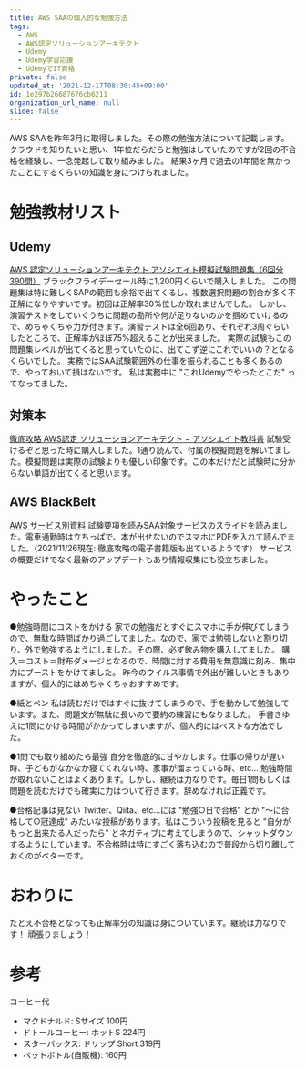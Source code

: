 ```yaml
---
title: AWS SAAの個人的な勉強方法
tags:
  - AWS
  - AWS認定ソリューションアーキテクト
  - Udemy
  - Udemy学習応援
  - UdemyでIT資格
private: false
updated_at: '2021-12-17T08:30:45+09:00'
id: 1e297b26687676cb6211
organization_url_name: null
slide: false
---
```

AWS SAAを昨年3月に取得しました。その際の勉強方法について記載します。
クラウドを知りたいと思い、1年位だらだらと勉強はしていたのですが2回の不合格を経験し、一念発起して取り組みました。
結果3ヶ月で過去の1年間を無かったことにするくらいの知識を身につけられました。

# 勉強教材リスト
## **Udemy**

[AWS 認定ソリューションアーキテクト アソシエイト模擬試験問題集（6回分390問）](https://www.udemy.com/course/aws-knan/)
ブラックフライデーセール時に1,200円くらいで購入しました。
この問題集は特に難しくSAPの範囲も余裕で出てくるし、複数選択問題の割合が多く不正解になりやすいです。初回は正解率30%位しか取れませんでした。
しかし、演習テストをしていくうちに問題の勘所や何が足りないのかを掴めていけるので、めちゃくちゃ力が付きます。演習テストは全6回あり、それぞれ3周ぐらいしたところで、正解率がほぼ75%超えることが出来ました。
実際の試験もこの問題集レベルが出てくると思っていたのに、出てこず逆にこれでいいの？となるくらいでした。
実務ではSAA試験範囲外の仕事を振られることも多くあるので、やっておいて損はないです。
私は実務中に "これUdemyでやったとこだ" ってなってました。

## 対策本

[徹底攻略 AWS認定 ソリューションアーキテクト − アソシエイト教科書](https://www.amazon.co.jp/dp/4295010650/ref=cm_sw_em_r_mt_dp_NKSP0FZKEZE7WYNVB5ZB)
試験受けるぞと思った時に購入しました。1通り読んで、付属の模擬問題を解いてました。模擬問題は実際の試験よりも優しい印象です。この本だけだと試験時に分からない単語が出てくると思います。

## AWS BlackBelt

[AWS サービス別資料](https://aws.amazon.com/jp/aws-jp-introduction/aws-jp-webinar-service-cut/)
試験要項を読みSAA対象サービスのスライドを読みました。電車通勤時は立ちっぱで、本が出せないのでスマホにPDFを入れて読んでました。（2021/11/26現在: 徹底攻略の電子書籍版も出ているようです）
サービスの概要だけでなく最新のアップデートもあり情報収集にも役立ちました。

# やったこと

●勉強時間にコストをかける
家での勉強だとすぐにスマホに手が伸びてしまうので、無駄な時間ばかり過ごしてました。なので、家では勉強しないと割り切り、外で勉強するようにしました。その際、必ず飲み物を購入してました。
購入＝コスト＝財布ダメージとなるので、時間に対する費用を無意識に刻み、集中力にブーストをかけてました。
昨今のウイルス事情で外出が難しいときもありますが、個人的にはめちゃくちゃおすすめです。

●紙とペン
私は読むだけではすぐに抜けてしまうので、手を動かして勉強しています。また、問題文が無駄に長いので要約の練習にもなりました。
手書きゆえに1問にかける時間がかかってしまいますが、個人的にはベストな方法でした。

●1問でも取り組めたら最強
自分を徹底的に甘やかします。仕事の帰りが遅い時、子どもがなかなか寝てくれない時、家事が溜まっている時、etc... 勉強時間が取れないことはよくあります。しかし、継続は力なりです。毎日1問もしくは問題を読むだけでも確実に力はついて行きます。辞めなければ正義です。

●合格記事は見ない
Twitter、Qiita、etc...には "勉強○日で合格" とか "〜に合格して○冠達成" みたいな投稿があります。私はこういう投稿を見ると "自分がもっと出来たる人だったら" とネガティブに考えてしまうので、シャットダウンするようにしています。不合格時は特にすごく落ち込むので普段から切り離しておくのがベターです。

# おわりに
たとえ不合格となっても正解率分の知識は身についています。継続は力なりです！
頑張りましょう！

# 参考
コーヒー代
- マクドナルド: Sサイズ 100円
- ドトールコーヒー: ホットS 224円
- スターバックス: ドリップ Short 319円
- ペットボトル(自販機): 160円
